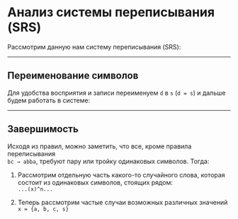 # Анализ системы переписывания (SRS)

Рассмотрим данную нам систему переписывания (SRS):


---

## Переименование символов

Для удобства восприятия и записи переименуем `d` в `s` (`d = s`) и дальше будем работать в системе:


---

## Завершимость

Исходя из правил, можно заметить, что все, кроме правила переписывания  
`bc → abba`, требуют пару или тройку одинаковых символов. Тогда:

1. Рассмотрим отдельную часть какого-то случайного слова, которая состоит из одинаковых символов, стоящих рядом:  
   `...(x)^n...`

2. Теперь рассмотрим частые случаи возможных различных значений  
   `x = {a, b, c, s}`
